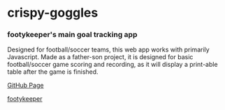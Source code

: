 # crispy-goggles
### footykeeper's main goal tracking app

Designed for football/soccer teams, this web app works with primarily Javascript. Made as a father-son project, it is designed for basic football/soccer game scoring and recording, as it will display a print-able table after the game is finished.

[GitHub Page](https://footykeeper.github.io/crispy-goggles/)

[footykeeper](http://footykeeper.com)

